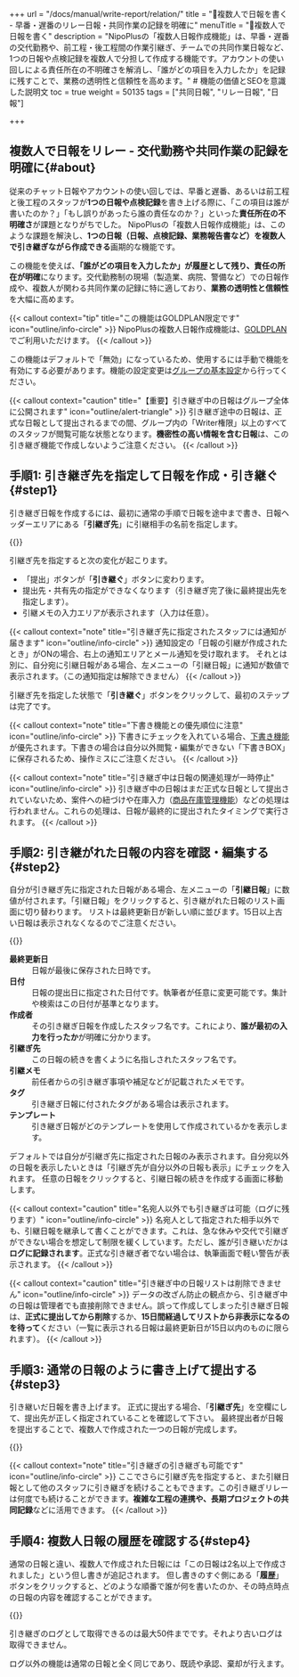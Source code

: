 +++
url = "/docs/manual/write-report/relation/"
title = "👥複数人で日報を書く - 早番・遅番のリレー日報・共同作業の記録を明確に" 
menuTitle = "👥複数人で日報を書く"
description = "NipoPlusの「複数人日報作成機能」は、早番・遅番の交代勤務や、前工程・後工程間の作業引継ぎ、チームでの共同作業日報など、1つの日報や点検記録を複数人で分担して作成する機能です。アカウントの使い回しによる責任所在の不明確さを解消し、「誰がどの項目を入力したか」を記録に残すことで、業務の透明性と信頼性を高めます。" # 機能の価値とSEOを意識した説明文
toc = true
weight = 50135
tags = ["共同日報", "リレー日報",  "日報"]

+++

## 複数人で日報をリレー - 交代勤務や共同作業の記録を明確に{#about}

従来のチャット日報やアカウントの使い回しでは、早番と遅番、あるいは前工程と後工程のスタッフが**1つの日報や点検記録**を書き上げる際に、「この項目は誰が書いたのか？」「もし誤りがあったら誰の責任なのか？」といった**責任所在の不明確さ**が課題となりがちでした。
NipoPlusの「複数人日報作成機能」は、このような課題を解決し、**1つの日報（日報、点検記録、業務報告書など）を複数人で引き継ぎながら作成できる**画期的な機能です。

この機能を使えば、<strong>「誰がどの項目を入力したか」が履歴として残り、責任の所在が明確</strong>になります。交代勤務制の現場（製造業、病院、警備など）での日報作成や、複数人が関わる共同作業の記録に特に適しており、**業務の透明性と信頼性**を大幅に高めます。

{{< callout context="tip" title="この機能はGOLDPLAN限定です" icon="outline/info-circle" >}}
NipoPlusの複数人日報作成機能は、[GOLDPLAN](/docs/price/#fee)でご利用いただけます。
{{< /callout >}}

この機能はデフォルトで「無効」になっているため、使用するには手動で機能を有効にする必要があります。機能の設定変更は[グループの基本設定](/docs/setup/setting-group/#optionalFunction)から行ってください。

{{< callout context="caution" title="【重要】引き継ぎ中の日報はグループ全体に公開されます" icon="outline/alert-triangle" >}}
引き継ぎ途中の日報は、正式な日報として提出されるまでの間、グループ内の「Writer権限」以上のすべてのスタッフが閲覧可能な状態となります。**機密性の高い情報を含む日報**は、この引き継ぎ機能で作成しないようご注意ください。
{{< /callout >}}

## 手順1: 引き継ぎ先を指定して日報を作成・引き継ぐ{#step1}

引き継ぎ日報を作成するには、最初に通常の手順で日報を途中まで書き、日報ヘッダーエリアにある「<strong>引継ぎ先</strong>」に引継相手の名前を指定します。

{{<iTablet filename="img/relation1" msg="早番から遅番へ、前工程から後工程へ、作業を引き継ぐ相手を指定するだけです。共同で日報や点検記録を作成できます" alice="ok">}}

引継ぎ先を指定すると次の変化が起こります。

- 「提出」ボタンが「<strong>引き継ぐ</strong>」ボタンに変わります。
- 提出先・共有先の指定ができなくなります（引き継ぎ完了後に最終提出先を指定します）。
- 引継メモの入力エリアが表示されます（入力は任意）。

{{< callout context="note" title="引き継ぎ先に指定されたスタッフには通知が届きます" icon="outline/info-circle" >}}
通知設定の「日報の引継が作成されたとき」がONの場合、右上の通知エリアとメール通知を受け取れます。
それとは別に、自分宛に引継日報がある場合、左メニューの「引継日報」に通知が数値で表示されます。（この通知指定は解除できません）
{{< /callout >}}

引継ぎ先を指定した状態で「<strong>引き継ぐ</strong>」ボタンをクリックして、最初のステップは完了です。

{{< callout context="note" title="下書き機能との優先順位に注意" icon="outline/info-circle" >}}
下書きにチェックを入れている場合、[下書き機能](/docs/manual/write-report/draft/)が優先されます。下書きの場合は自分以外閲覧・編集ができない「下書きBOX」に保存されるため、操作ミスにご注意ください。
{{< /callout >}}

{{< callout context="note" title="引き継ぎ中は日報の関連処理が一時停止" icon="outline/info-circle" >}}
引き継ぎ中の日報はまだ正式な日報として提出されていないため、案件への紐づけや在庫入力（[商品在庫管理機能](/docs/setup/advanced-setting/point/)）などの処理は行われません。これらの処理は、日報が最終的に提出されたタイミングで実行されます。
{{< /callout >}}

## 手順2: 引き継がれた日報の内容を確認・編集する{#step2}

自分が引き継ぎ先に指定された日報がある場合、左メニューの「<strong>引継日報</strong>」に数値が付されます。「引継日報」をクリックすると、引き継がれた日報のリスト画面に切り替わります。
リストは最終更新日が新しい順に並びます。15日以上古い日報は表示されなくなるのでご注意ください。

{{<iTablet filename="img/relation2" msg="自分宛に引き継がれた日報や点検記録を確認します。誰がどの項目を入力したかも確認できます" alice="ok">}}

<dl class="basic">
<dt><strong>最終更新日</strong></dt>
<dd>日報が最後に保存された日時です。</dd>
<dt><strong>日付</strong></dt>
<dd>日報の提出日に指定された日付です。執筆者が任意に変更可能です。集計や検索はこの日付が基準となります。</dd>
<dt><strong>作成者</strong></dt>
<dd>その引き継ぎ日報を作成したスタッフ名です。これにより、<strong>誰が最初の入力を行ったか</strong>が明確に分かります。</dd>
<dt><strong>引継ぎ先</strong></dt>
<dd>この日報の続きを書くように名指しされたスタッフ名です。</dd>
<dt><strong>引継メモ</strong></dt>
<dd>前任者からの引き継ぎ事項や補足などが記載されたメモです。</dd>
<dt><strong>タグ</strong></dt>
<dd>引き継ぎ日報に付されたタグがある場合は表示されます。</dd>
<dt><strong>テンプレート</strong></dt>
<dd>引き継ぎ日報がどのテンプレートを使用して作成されているかを表示します。</dd>
</dl>

デフォルトでは自分が引継ぎ先に指定された日報のみ表示されます。自分宛以外の日報を表示したいときは「引継ぎ先が自分以外の日報も表示」にチェックを入れます。
任意の日報をクリックすると、引継日報の続きを作成する画面に移動します。

{{< callout context="caution" title="名宛人以外でも引き継ぎは可能（ログに残ります）" icon="outline/info-circle" >}}
名宛人として指定された相手以外でも、引継日報を継承して書くことができます。これは、急な休みや交代で引継ぎができない場合を想定して制限を緩くしています。ただし、誰が引き継いだかは<strong>ログに記録されます</strong>。正式な引き継ぎ者でない場合は、執筆画面で軽い警告が表示されます。
{{< /callout >}}

{{< callout context="caution" title="引き継ぎ中の日報リストは削除できません" icon="outline/info-circle" >}}
データの改ざん防止の観点から、引き継ぎ中の日報は管理者でも直接削除できません。誤って作成してしまった引き継ぎ日報は、**正式に提出してから削除**するか、**15日間経過してリストから非表示になるのを待って**ください（一覧に表示される日報は最終更新日が15日以内のものに限られます）。
{{< /callout >}}

## 手順3: 通常の日報のように書き上げて提出する{#step3}

引き継いだ日報を書き上げます。
正式に提出する場合、「<strong>引継ぎ先</strong>」を空欄にして、提出先が正しく指定されていることを確認して下さい。
最終提出者が日報を提出することで、複数人で作成された一つの日報が完成します。

{{<iTablet filename="img/relation3" msg="引き継がれた日報や点検記録を、通常の日報作成と同じように内容を追記・修正して完成させ、提出します" alice="here">}}

{{< callout context="note" title="引き継ぎの引き継ぎも可能です" icon="outline/info-circle" >}}
ここでさらに引継ぎ先を指定すると、また引継日報として他のスタッフに引き継ぎを続けることもできます。この引き継ぎリレーは何度でも続けることができます。<strong>複雑な工程の連携や、長期プロジェクトの共同記録</strong>などに活用できます。
{{< /callout >}}

## 手順4: 複数人日報の履歴を確認する{#step4}

通常の日報と違い、複数人で作成された日報には「この日報は2名以上で作成されました」という但し書きが追記されます。
但し書きのすぐ側にある「<strong>履歴</strong>」ボタンをクリックすると、どのような順番で誰が何を書いたのか、その時点時点の日報の内容を確認することができます。

{{<iTablet filename="img/relationLog" msg="誰が、いつ、どの部分を追記・修正したか、履歴を確認できます。責任の所在を明確にするためにも、この記録は非常に大切です" alice="here">}}

引き継ぎのログとして取得できるのは最大50件までです。それより古いログは取得できません。

ログ以外の機能は通常の日報と全く同じであり、既読や承認、棄却が行えます。

